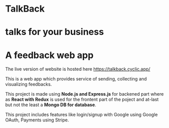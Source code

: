 
# TalkBack
# talks for your business
# A feedback web app
The live version of website is hosted here https://talkback.cyclic.app/

This is a web app which provides service of sending, collecting and visualizing feedbacks.

This project is made using **Node.js and Express.js** for backened part where as **React with Redux** is used for the frontent part of the poject and at-last but not the least a **Mongo DB for database**.

This project includes features like login/signup with Google using Google OAuth, Payments using Stripe.
